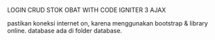 LOGIN CRUD STOK OBAT WITH CODE IGNITER 3 AJAX

pastikan koneksi internet on, karena menggunakan bootstrap & library online.
database ada di folder database.